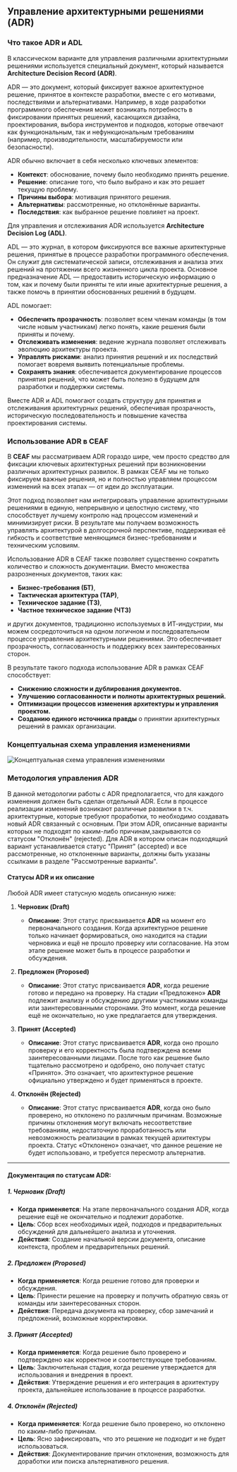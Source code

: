 ## Управление архитектурными решениями (ADR)

### Что такое ADR и ADL

В классическом варианте для управления различными архитектурными решениями используется специальный документ, который называется **Architecture Decision Record (ADR)**.

ADR — это документ, который фиксирует важное архитектурное решение, принятое в контексте разработки, вместе с его мотивами, последствиями и альтернативами. Например, в ходе разработки программного обеспечения может возникать потребность в фиксировании принятых решений, касающихся дизайна, проектирования, выбора инструментов и подходов, которые отвечают как функциональным, так и нефункциональным требованиям (например, производительности, масштабируемости или безопасности).

ADR обычно включает в себя несколько ключевых элементов:

- **Контекст**: обоснование, почему было необходимо принять решение.  
- **Решение**: описание того, что было выбрано и как это решает текущую проблему.  
- **Причины выбора**: мотивация принятого решения.  
- **Альтернативы**: рассмотренные, но отклонённые варианты.  
- **Последствия**: как выбранное решение повлияет на проект.  

Для управления и отслеживания ADR используется **Architecture Decision Log (ADL)**.

ADL — это журнал, в котором фиксируются все важные архитектурные решения, принятые в процессе разработки программного обеспечения. Он служит для систематической записи, отслеживания и анализа этих решений на протяжении всего жизненного цикла проекта. Основное предназначение ADL — предоставить историческую информацию о том, как и почему были приняты те или иные архитектурные решения, а также помочь в принятии обоснованных решений в будущем.

ADL помогает:

- **Обеспечить прозрачность**: позволяет всем членам команды (в том числе новым участникам) легко понять, какие решения были приняты и почему.  
- **Отслеживать изменения**: ведение журнала позволяет отслеживать эволюцию архитектуры проекта.  
- **Управлять рисками**: анализ принятия решений и их последствий помогает вовремя выявить потенциальные проблемы.  
- **Сохранять знания**: обеспечивается документирование процессов принятия решений, что может быть полезно в будущем для разработки и поддержки системы.  

Вместе ADR и ADL помогают создать структуру для принятия и отслеживания архитектурных решений, обеспечивая прозрачность, историческую последовательность и повышение качества проектирования системы.


### Использование ADR в CEAF

В **CEAF** мы рассматриваем ADR гораздо шире, чем просто средство для фиксации ключевых архитектурных решений при возникновении различных архитектурных развилок. В рамках CEAF мы не только фиксируем важные решения, но и полностью управляем процессом изменений на всех этапах — от идеи до эксплуатации.

Этот подход позволяет нам интегрировать управление архитектурными решениями в единую, непрерывную и целостную систему, что способствует лучшему контролю над процессом изменений и минимизирует риски. В результате мы получаем возможность управлять архитектурой в долгосрочной перспективе, поддерживая её гибкость и соответствие меняющимся бизнес-требованиям и техническим условиям.

Использование ADR в CEAF также позволяет существенно сократить количество и сложность документации. Вместо множества разрозненных документов, таких как:  

- **Бизнес-требования (БТ)**,  
- **Тактическая архитектура (ТАР)**,  
- **Техническое задание (ТЗ)**,  
- **Частное техническое задание (ЧТЗ)**

и других документов, традиционно используемых в ИТ-индустрии, мы можем сосредоточиться на одном логичном и последовательном процессе управления архитектурными решениями. Это обеспечивает прозрачность, согласованность и поддержку всех заинтересованных сторон.

В результате такого подхода использование ADR в рамках CEAF способствует:  

- **Снижению сложности и дублирования документов.**  
- **Улучшению согласованности и полноты архитектурных решений.**  
- **Оптимизации процессов изменения архитектуры и управления проектом.**  
- **Созданию единого источника правды** о принятии архитектурных решений в рамках организации.


### Концептуальная схема управления изменениями

![Концептуальная схема управления изменениями](@document/ceaf.adr.scheme.conceptual)

### Методология управления ADR

В данной методологии работы с ADR предполагается, что для каждого изменения должен быть сделан отдельный ADR. Если в процессе реализации изменений возникают различные развилки в т.ч. архитектурные, которые требуют проработки, то необходимо создавать новый ADR связанный с основным. При этом ADR, описанные варианты которых не подходят по каким-либо причинам,закрываются со статусом "Отклонён" (rejected). Для ADR в котором описан подходящий вариант устанавливается статус "Принят" (accepted) и все рассмотренные, но отклоненные варианты, должны быть указаны ссылками в разделе "Рассмотренные варианты".

#### Статусы ADR и их описание

Любой ADR имеет статусную модель описанную ниже:

1. **Черновик (Draft)**
   - **Описание**: Этот статус присваивается **ADR** на момент его первоначального создания. Когда архитектурное решение только начинает формироваться, оно находится на стадии черновика и ещё не прошло проверку или согласование. На этом этапе решение может быть в процессе разработки и обсуждения.

2. **Предложен (Proposed)**
   - **Описание**: Этот статус присваивается **ADR**, когда решение готово и передано на проверку. На стадии «Предложено» **ADR** подлежит анализу и обсуждению другими участниками команды или заинтересованными сторонами. Это момент, когда решение ещё не окончательно, но уже предлагается для утверждения.

3. **Принят (Accepted)**
   - **Описание**: Этот статус присваивается **ADR**, когда оно прошло проверку и его корректность была подтверждена всеми заинтересованными лицами. После того как решение было тщательно рассмотрено и одобрено, оно получает статус «Принято». Это означает, что архитектурное решение официально утверждено и будет применяться в проекте.

4. **Отклонён (Rejected)**
   - **Описание**: Этот статус присваивается **ADR**, когда оно было проверено, но отклонено по различным причинам. Возможные причины отклонения могут включать несоответствие требованиям, недостаточную проработанность или невозможность реализации в рамках текущей архитектуры проекта. Статус «Отклонено» означает, что данное решение не будет использовано, и требуется пересмотр альтернатив.

---

#### Документация по статусам ADR:

##### 1. Черновик (Draft)
   - **Когда применяется**: На этапе первоначального создания ADR, когда решение ещё не окончательно и подлежит доработке.
   - **Цель**: Сбор всех необходимых идей, подходов и предварительных обсуждений для дальнейшего анализа и уточнения.
   - **Действия**: Создание начальной версии документа, описание контекста, проблем и предварительных решений.

##### 2. Предложен (Proposed)
   - **Когда применяется**: Когда решение готово для проверки и обсуждения.
   - **Цель**: Принести решение на проверку и получить обратную связь от команды или заинтересованных сторон.
   - **Действия**: Передача документа на проверку, сбор замечаний и предложений, возможные корректировки.

##### 3. Принят (Accepted)
   - **Когда применяется**: Когда решение было проверено и подтверждено как корректное и соответствующее требованиям.
   - **Цель**: Заключительная стадия, когда решение утверждается для использования и внедрения в проект.
   - **Действия**: Утверждение решения и его интеграция в архитектуру проекта, дальнейшее использование в процессе разработки.

##### 4. Отклонён (Rejected)
   - **Когда применяется**: Когда решение было проверено, но отклонено по каким-либо причинам.
   - **Цель**: Ясно зафиксировать, что это решение не подходит и не будет использоваться.
   - **Действия**: Документирование причин отклонения, возможность для доработки или поиска альтернативного решения.


